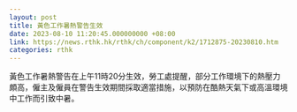 ```yaml
---
layout: post
title: 黃色工作暑熱警告生效
date: 2023-08-10 11:20:45.000000000 +08:00
link: https://news.rthk.hk/rthk/ch/component/k2/1712875-20230810.htm
categories: rthk
---
```


黃色工作暑熱警告在上午11時20分生效，勞工處提醒，部分工作環境下的熱壓力頗高，僱主及僱員在警告生效期間採取適當措施，以預防在酷熱天氣下或高溫環境中工作而引致中暑。
